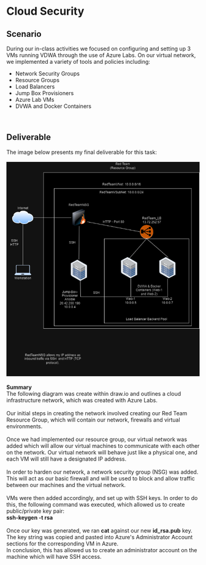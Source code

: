 # Cloud Security

<h2>Scenario</h2>
During our in-class activities we focused on configuring and setting up 3 VMs running VDWA through the use of Azure Labs. On our virtual network, we implemented a variety of tools and policies including:
<ul>
  <li>Network Security Groups</li>
  <li>Resource Groups</li>
  <li>Load Balancers</li>
  <li>Jump Box Provisioners</li>
  <li>Azure Lab VMs</li>
  <li>DVWA and Docker Containers</li>
</ul>
<br>
<h2>Deliverable</h2>
The image below presents my final deliverable for this task:
<br>
<br>
<img src="https://github.com/bailey-curtis/Cloud-Security/blob/main/Cloud%20Security%20Deliverable.png">
<br>
<br>
<b>Summary</b>
<br>
The following diagram was create within draw.io and outlines a cloud infrastructure network, which was created with Azure Labs.
<br>
<br>
Our initial steps in creating the network involved creating our Red Team Resource Group, which will contain our network, firewalls and virtual environments.
<br>
<br>
Once we had implemented our resource group, our virtual network was added which will allow our virtual machines to communicate with each other on the network. Our virtual network will behave just like a physical one, and each VM will still have a designated IP address.
<br>
<br>
In order to harden our network, a network security group (NSG) was added. This will act as our basic firewall and will be used to block and allow traffic between our machines and the virtual network.
<br>
<br>
VMs were then added accordingly, and set up with SSH keys. In order to do this, the following command was executed, which allowed us to create public/private key pair:
<br>
<b>ssh-keygen -t rsa</b>
<br>
<br>
Once our key was generated, we ran <b>cat</b> against our new <b>id_rsa.pub</b> key. <br>
The key string was copied and pasted into Azure's Administrator Account sections for the corresponding VM in Azure.
<br>
In conclusion, this has allowed us to create an administrator account on the machine which will have SSH access.





